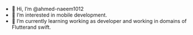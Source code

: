 - 👋 Hi, I’m @ahmed-naeem1012
- 👀 I’m interested in mobile development.
- 🌱 I’m currently learning working as developer and working in domains of Flutterand swift.


<!---
ahmed-naeem1012/ahmed-naeem1012 is a ✨ special ✨ repository because its `README.md` (this file) appears on your GitHub profile.
You can click the Preview link to take a look at your changes.
--->
